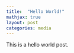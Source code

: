 ```yaml
---
title:  "Hello World!"
mathjax: true
layout: post
categories: media
---
```


This is a hello world post. 

